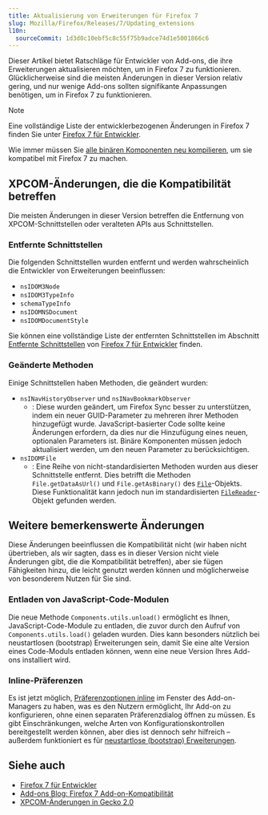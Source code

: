 ```yaml
---
title: Aktualisierung von Erweiterungen für Firefox 7
slug: Mozilla/Firefox/Releases/7/Updating_extensions
l10n:
  sourceCommit: 1d3d0c10ebf5c8c55f75b9adce74d1e5001866c6
---
```


Dieser Artikel bietet Ratschläge für Entwickler von Add-ons, die ihre Erweiterungen aktualisieren möchten, um in Firefox 7 zu funktionieren. Glücklicherweise sind die meisten Änderungen in dieser Version relativ gering, und nur wenige Add-ons sollten signifikante Anpassungen benötigen, um in Firefox 7 zu funktionieren.

> [!NOTE]
> Eine vollständige Liste der entwicklerbezogenen Änderungen in Firefox 7 finden Sie unter [Firefox 7 für Entwickler](/de/docs/Mozilla/Firefox/Releases/7).

Wie immer müssen Sie [alle binären Komponenten neu kompilieren](/de/docs/Mozilla/Developer_guide/Interface_Compatibility#binary_interfaces), um sie kompatibel mit Firefox 7 zu machen.

## XPCOM-Änderungen, die die Kompatibilität betreffen

Die meisten Änderungen in dieser Version betreffen die Entfernung von XPCOM-Schnittstellen oder veralteten APIs aus Schnittstellen.

### Entfernte Schnittstellen

Die folgenden Schnittstellen wurden entfernt und werden wahrscheinlich die Entwickler von Erweiterungen beeinflussen:

- `nsIDOM3Node`
- `nsIDOM3TypeInfo`
- `schemaTypeInfo`
- `nsIDOMNSDocument`
- `nsIDOMDocumentStyle`

Sie können eine vollständige Liste der entfernten Schnittstellen im Abschnitt [Entfernte Schnittstellen](/de/docs/Mozilla/Firefox/Releases/7#removed_interfaces) von [Firefox 7 für Entwickler](/de/docs/Mozilla/Firefox/Releases/7) finden.

### Geänderte Methoden

Einige Schnittstellen haben Methoden, die geändert wurden:

- `nsINavHistoryObserver` und `nsINavBookmarkObserver`
  - : Diese wurden geändert, um Firefox Sync besser zu unterstützen, indem ein neuer GUID-Parameter zu mehreren ihrer Methoden hinzugefügt wurde. JavaScript-basierter Code sollte keine Änderungen erfordern, da dies nur die Hinzufügung eines neuen, optionalen Parameters ist. Binäre Komponenten müssen jedoch aktualisiert werden, um den neuen Parameter zu berücksichtigen.
- `nsIDOMFile`
  - : Eine Reihe von nicht-standardisierten Methoden wurden aus dieser Schnittstelle entfernt. Dies betrifft die Methoden `File.getDataAsUrl()` und `File.getAsBinary()` des [`File`](/de/docs/Web/API/File)-Objekts. Diese Funktionalität kann jedoch nun im standardisierten [`FileReader`](/de/docs/Web/API/FileReader)-Objekt gefunden werden.

## Weitere bemerkenswerte Änderungen

Diese Änderungen beeinflussen die Kompatibilität nicht (wir haben nicht übertrieben, als wir sagten, dass es in dieser Version nicht viele Änderungen gibt, die die Kompatibilität betreffen), aber sie fügen Fähigkeiten hinzu, die leicht genutzt werden können und möglicherweise von besonderem Nutzen für Sie sind.

### Entladen von JavaScript-Code-Modulen

Die neue Methode `Components.utils.unload()` ermöglicht es Ihnen, JavaScript-Code-Module zu entladen, die zuvor durch den Aufruf von `Components.utils.load()` geladen wurden. Dies kann besonders nützlich bei neustartlosen (bootstrap) Erweiterungen sein, damit Sie eine alte Version eines Code-Moduls entladen können, wenn eine neue Version Ihres Add-ons installiert wird.

### Inline-Präferenzen

Es ist jetzt möglich, [Präferenzoptionen inline](/de/docs/Extensions/Inline_Options) im Fenster des Add-on-Managers zu haben, was es den Nutzern ermöglicht, Ihr Add-on zu konfigurieren, ohne einen separaten Präferenzdialog öffnen zu müssen. Es gibt Einschränkungen, welche Arten von Konfigurationskontrollen bereitgestellt werden können, aber dies ist dennoch sehr hilfreich – außerdem funktioniert es für [neustartlose (bootstrap) Erweiterungen](/de/docs/Extensions/Bootstrapped_extensions).

## Siehe auch

- [Firefox 7 für Entwickler](/de/docs/Mozilla/Firefox/Releases/7)
- [Add-ons Blog: Firefox 7 Add-on-Kompatibilität](https://blog.mozilla.org/addons/2011/07/19/firefox-7-compat-looking-to-8/)
- [XPCOM-Änderungen in Gecko 2.0](/de/docs/XPCOM/XPCOM_changes_in_Gecko_2.0)
